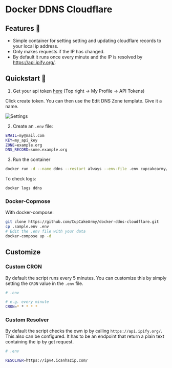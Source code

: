 # Docker DDNS Cloudflare

## Features 🌈

- Simple container for setting setting and updating cloudflare records to your local ip address.
- Only makes requests if the IP has changed.
- By default it runs once every minute and the IP is resolved by https://api.ipify.org/.

## Quickstart 🚀

1. Get your api token [here](https://dash.cloudflare.com/profile/api-tokens) (Top right -> My Profile -> API Tokens)

Click create token. You can then use the Edit DNS Zone template. Give it a name.

![Settings](https://i.imgur.com/dLs8PHs.png)

2. Create an `.env` file:

```bash
EMAIL=my@mail.com
KEY=my_api_key
ZONE=example.org
DNS_RECORD=some.example.org
```

3. Run the container

```bash
docker run -d --name ddns --restart always --env-file .env cupcakearmy/ddns-cloudflare
```

To check logs:

```bash
docker logs ddns
```

### Docker-Copmose

With docker-compose:

```bash
git clone https://github.com/CupCakeArmy/docker-ddns-cloudflare.git
cp .sample.env .env
# Edit the .env file with your data
docker-compose up -d
```

## Customize

### Custom CRON

By default the script runs every 5 minutes. You can customize this by simply setting the `CRON` value in the `.env` file.

```bash
# .env

# e.g. every minute
CRON=* * * * *
```

### Custom Resolver

By default the script checks the own ip by calling `https://api.ipify.org/`. This also can be configured. It has to be an endpoint that return a plain text containing the ip by get request.

```bash
# .env

RESOLVER=https://ipv4.icanhazip.com/
```
